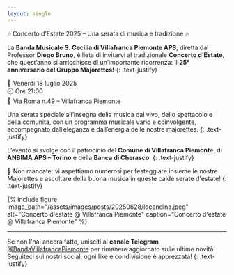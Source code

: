 ```yaml
---
layout: single
---
```

🎶 Concerto d’Estate 2025 – Una serata di musica e tradizione 🎶

La **Banda Musicale S. Cecilia di Villafranca Piemonte APS**, diretta dal Professor **Diego Bruno**, è lieta di invitarvi al tradizionale **Concerto d’Estate**, che quest’anno si arricchisce di un’importante ricorrenza: il **25° anniversario del Gruppo Majorettes!**
{: .text-justify}

📅 Venerdì 18 luglio 2025 <br/>
🕘 Ore 21:00 <br/>
📍 Via Roma n.49 – Villafranca Piemonte <br/>

Una serata speciale all’insegna della musica dal vivo, dello spettacolo e della comunità, con un programma musicale vario e coinvolgente, accompagnato dall’eleganza e dall’energia delle nostre majorettes.
{: .text-justify}

L’evento si svolge con il patrocinio del **Comune di Villafranca Piemont**e, di **ANBIMA APS – Torino** e della **Banca di Cherasco**.
{: .text-justify}

🎺 Non mancate: vi aspettiamo numerosi per festeggiare insieme le nostre Majorettes e ascoltare della buona musica in queste calde serate d'estate!
{: .text-justify}

{% include figure image_path="/assets/images/posts/20250628/locandina.jpeg" alt="Concerto d'estate @ Villafranca Piemonte" caption="Concerto d'estate @ Villafranca Piemonte" %}

---

Se non l'hai ancora fatto, unisciti al **canale Telegram** [@BandaVillafrancaPiemonte](https://t.me/BandaVillafrancaPiemonte) per rimanere aggiornato sulle ultime novità! Seguiteci sui nostri social, ogni like e condivisione è apprezzata!
{: .text-justify}
